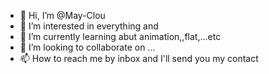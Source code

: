 - 👋 Hi, I’m @May-Clou
- 👀 I’m interested in everything and 
- 🌱 I’m currently learning abut animation,,flat,...etc
- 💞️ I’m looking to collaborate on ...
- 📫 How to reach me by inbox and I'll send you my contact 

<!---
May-Clou/May-Clou is a ✨ special ✨ repository because its `README.md` (this file) appears on your GitHub profile.
You can click the Preview link to take a look at your changes.
--->
